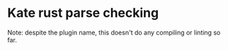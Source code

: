 # Kate rust parse checking

Note: despite the plugin name, this doesn't do any compiling or linting so far.
